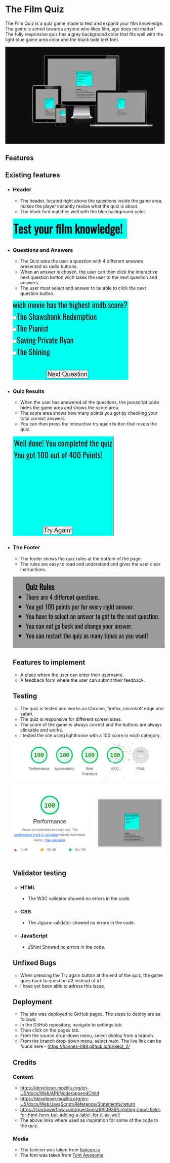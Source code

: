 # **The Film Quiz** #
The Film Quiz is a quiz game made to test and expand your film knowledge.
The game is aimed towards anyone who likes film, age does not matter!  
The fully responsive quiz has a grey background color that fits well with the light blue game area color and the black bold text font.

![](assets/images/responsive-image-quiz.png)

## **Features** ##
 ## Existing features ##
 * ### Header ### 
   * The header, located right above the questions inside the game area, makes the player instantly realise what the quiz is about.
   * The black font matches well with the blue background color.

   ![](assets/images/header.png)

* ### Questions and Answers
  * The Quiz asks the user a question with 4 different answers presented as radio buttons.
  * When an answer is chosen, the user can then click the interactive next question button wich takes the user to the next question and answers.
  * The user must select and answer to be able to click the next question button.

   ![](assets/images/question-answer.png)

* ### Quiz Results
  * When the user has answered all the questions, the javascript code hides the game area and shows the score area.
  * The score area shows how many points you got by checking your total correct answers.
  * You can then press the interactive try again button that resets the quiz.

  ![](assets/images/score.png)

* ### The Footer
  * The footer shows the quiz rules at the bottom of the page.
  * The rules are easy to read and understand and gives the user clear instructions.

  ![](assets/images/rules.png) 

  ## Features to implement
  * A place where the user can enter their username.
  * A feedback form where the user can submit their feedback. 

  ## Testing
  * The quiz is tested and works on Chrome, firefox, microsoft edge and safari.
  * The quiz is responsive for different screen sizes.
  * The score of the game is always correct and the buttons are always clickable and works.
  * I tested the site using lighthouse with a 100 score in each category.

  ![](assets/images/lighthouse.png)

  ## Validator testing
  * ### HTML
    * The W3C validator showed no errors in the code.

  * ### CSS
    * The Jigsaw validator showed no errors in the code. 

  * ### JavaScript
    * JShint Showed no errors in the code.   

  ## Unfixed Bugs
  * When pressing the Try again button at the end of the quiz, the game goes back to question #2 instead of #1.
  * I have yet been able to adress this issue.

  ## Deployment
  * The site was deployed to GitHub pages. The steps to deploy are as follows: 
  * In the GitHub repository, navigate to settings tab.
  * Then click on the pages tab.
  * From the source drop-down menu, select deploy from a branch.
  * From the branch drop-down menu, select main.
  The live link can be found here - https://hannes-h98.github.io/project_2/

  ## Credits
  ### Content
  * https://developer.mozilla.org/en-US/docs/Web/API/Node/appendChild
  * https://developer.mozilla.org/en-US/docs/Web/JavaScript/Reference/Statements/return 
  * https://stackoverflow.com/questions/1950939/creating-input-field-for-html-form-but-adding-a-label-for-it-as-well
  * The above links where used as inspiration for some of the code to the quiz.

  ### Media
  * The favicon was taken from [favicon.io](https://favicon.io/favicon-generator/)
  * The font was taken from [Font Awesome](https://fonts.google.com/variablefonts)



 
